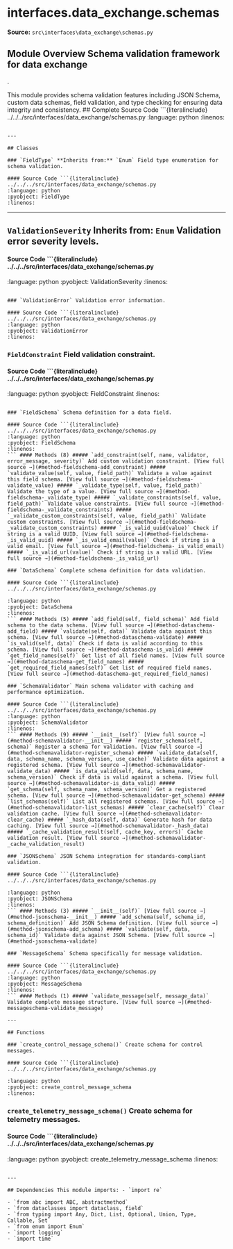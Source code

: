 # interfaces.data_exchange.schemas

**Source:** `src\interfaces\data_exchange\schemas.py`

## Module Overview Schema validation framework for data exchange

.


This module provides schema validation features including JSON Schema, custom data schemas, field validation,
and type checking for ensuring data integrity and consistency. ## Complete Source Code ```{literalinclude} ../../../src/interfaces/data_exchange/schemas.py
:language: python
:linenos:
```

---

## Classes

### `FieldType` **Inherits from:** `Enum` Field type enumeration for schema validation.

#### Source Code ```{literalinclude} ../../../src/interfaces/data_exchange/schemas.py
:language: python
:pyobject: FieldType
:linenos:
```

---

## `ValidationSeverity` **Inherits from:** `Enum` Validation error severity levels.

#### Source Code ```{literalinclude} ../../../src/interfaces/data_exchange/schemas.py

:language: python
:pyobject: ValidationSeverity
:linenos:
```

### `ValidationError` Validation error information.

#### Source Code ```{literalinclude} ../../../src/interfaces/data_exchange/schemas.py
:language: python
:pyobject: ValidationError
:linenos:
```

### `FieldConstraint` Field validation constraint.

#### Source Code ```{literalinclude} ../../../src/interfaces/data_exchange/schemas.py

:language: python
:pyobject: FieldConstraint
:linenos:
```

### `FieldSchema` Schema definition for a data field.

#### Source Code ```{literalinclude} ../../../src/interfaces/data_exchange/schemas.py
:language: python
:pyobject: FieldSchema
:linenos:
``` #### Methods (8) ##### `add_constraint(self, name, validator, error_message, severity)` Add custom validation constraint. [View full source →](#method-fieldschema-add_constraint) ##### `validate_value(self, value, field_path)` Validate a value against this field schema. [View full source →](#method-fieldschema-validate_value) ##### `_validate_type(self, value, field_path)` Validate the type of a value. [View full source →](#method-fieldschema-_validate_type) ##### `_validate_constraints(self, value, field_path)` Validate value constraints. [View full source →](#method-fieldschema-_validate_constraints) ##### `_validate_custom_constraints(self, value, field_path)` Validate custom constraints. [View full source →](#method-fieldschema-_validate_custom_constraints) ##### `_is_valid_uuid(value)` Check if string is a valid UUID. [View full source →](#method-fieldschema-_is_valid_uuid) ##### `_is_valid_email(value)` Check if string is a valid email. [View full source →](#method-fieldschema-_is_valid_email) ##### `_is_valid_url(value)` Check if string is a valid URL. [View full source →](#method-fieldschema-_is_valid_url)

### `DataSchema` Complete schema definition for data validation.

#### Source Code ```{literalinclude} ../../../src/interfaces/data_exchange/schemas.py

:language: python
:pyobject: DataSchema
:linenos:
``` #### Methods (5) ##### `add_field(self, field_schema)` Add field schema to the data schema. [View full source →](#method-dataschema-add_field) ##### `validate(self, data)` Validate data against this schema. [View full source →](#method-dataschema-validate) ##### `is_valid(self, data)` Check if data is valid according to this schema. [View full source →](#method-dataschema-is_valid) ##### `get_field_names(self)` Get list of all field names. [View full source →](#method-dataschema-get_field_names) ##### `get_required_field_names(self)` Get list of required field names. [View full source →](#method-dataschema-get_required_field_names)

### `SchemaValidator` Main schema validator with caching and performance optimization.

#### Source Code ```{literalinclude} ../../../src/interfaces/data_exchange/schemas.py
:language: python
:pyobject: SchemaValidator
:linenos:
``` #### Methods (9) ##### `__init__(self)` [View full source →](#method-schemavalidator-__init__) ##### `register_schema(self, schema)` Register a schema for validation. [View full source →](#method-schemavalidator-register_schema) ##### `validate_data(self, data, schema_name, schema_version, use_cache)` Validate data against a registered schema. [View full source →](#method-schemavalidator-validate_data) ##### `is_data_valid(self, data, schema_name, schema_version)` Check if data is valid against a schema. [View full source →](#method-schemavalidator-is_data_valid) ##### `get_schema(self, schema_name, schema_version)` Get a registered schema. [View full source →](#method-schemavalidator-get_schema) ##### `list_schemas(self)` List all registered schemas. [View full source →](#method-schemavalidator-list_schemas) ##### `clear_cache(self)` Clear validation cache. [View full source →](#method-schemavalidator-clear_cache) ##### `_hash_data(self, data)` Generate hash for data caching. [View full source →](#method-schemavalidator-_hash_data) ##### `_cache_validation_result(self, cache_key, errors)` Cache validation result. [View full source →](#method-schemavalidator-_cache_validation_result)

### `JSONSchema` JSON Schema integration for standards-compliant validation.

#### Source Code ```{literalinclude} ../../../src/interfaces/data_exchange/schemas.py

:language: python
:pyobject: JSONSchema
:linenos:
``` #### Methods (3) ##### `__init__(self)` [View full source →](#method-jsonschema-__init__) ##### `add_schema(self, schema_id, schema_definition)` Add JSON Schema definition. [View full source →](#method-jsonschema-add_schema) ##### `validate(self, data, schema_id)` Validate data against JSON Schema. [View full source →](#method-jsonschema-validate)

### `MessageSchema` Schema specifically for message validation.

#### Source Code ```{literalinclude} ../../../src/interfaces/data_exchange/schemas.py
:language: python
:pyobject: MessageSchema
:linenos:
``` #### Methods (1) ##### `validate_message(self, message_data)` Validate complete message structure. [View full source →](#method-messageschema-validate_message)

---

## Functions

### `create_control_message_schema()` Create schema for control messages.

#### Source Code ```{literalinclude} ../../../src/interfaces/data_exchange/schemas.py

:language: python
:pyobject: create_control_message_schema
:linenos:
```

### `create_telemetry_message_schema()` Create schema for telemetry messages.

#### Source Code ```{literalinclude} ../../../src/interfaces/data_exchange/schemas.py
:language: python
:pyobject: create_telemetry_message_schema
:linenos:
```

---

## Dependencies This module imports: - `import re`

- `from abc import ABC, abstractmethod`
- `from dataclasses import dataclass, field`
- `from typing import Any, Dict, List, Optional, Union, Type, Callable, Set`
- `from enum import Enum`
- `import logging`
- `import time`

